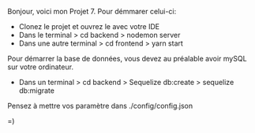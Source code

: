 Bonjour, voici mon Projet 7.
Pour démmarer celui-ci:
- Clonez le projet et ouvrez le avec votre IDE
- Dans le terminal > cd backend > nodemon server
- Dans une autre terminal > cd frontend > yarn start

Pour démarrer la base de données, vous devez au préalable avoir mySQL sur votre ordinateur.
- Dans un terminal > cd backend > Sequelize db:create > sequelize db:migrate

Pensez à mettre vos paramètre dans  ./config/config.json

=)
